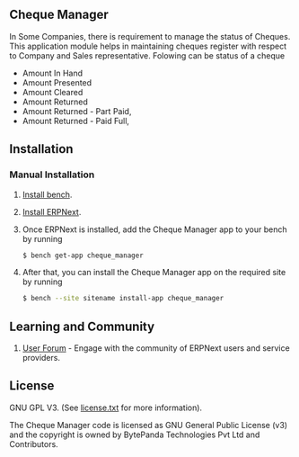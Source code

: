 ## Cheque Manager

In Some Companies, there is requirement to manage the status of Cheques.
This application module helps in maintaining cheques register with respect to Company and Sales representative.
Folowing can be status of a cheque

- Amount In Hand
- Amount Presented
- Amount Cleared
- Amount Returned
- Amount Returned - Part Paid,
- Amount Returned - Paid Full,

## Installation

### Manual Installation

1. [Install bench](https://github.com/frappe/bench).
2. [Install ERPNext](https://github.com/frappe/erpnext#installation).
3. Once ERPNext is installed, add the Cheque Manager app to your bench by running

   ```sh
   $ bench get-app cheque_manager
   ```

4. After that, you can install the Cheque Manager app on the required site by running
   ```sh
   $ bench --site sitename install-app cheque_manager
   ```

## Learning and Community

1. [User Forum](https://discuss.erpnext.com/) - Engage with the community of ERPNext users and service providers.

## License

GNU GPL V3. (See [license.txt](license.txt) for more information).

The Cheque Manager code is licensed as GNU General Public License (v3) and the copyright is owned by BytePanda Technologies Pvt Ltd and Contributors.
